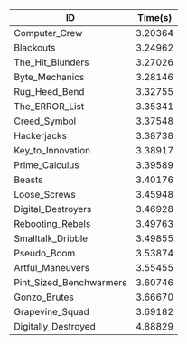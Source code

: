 |ID|Time(s)|
|-|-|
|Computer_Crew|3.20364|
|Blackouts|3.24962|
|The_Hit_Blunders|3.27026|
|Byte_Mechanics|3.28146|
|Rug_Heed_Bend|3.32755|
|The_ERROR_List|3.35341|
|Creed_Symbol|3.37548|
|Hackerjacks|3.38738|
|Key_to_Innovation|3.38917|
|Prime_Calculus|3.39589|
|Beasts|3.40176|
|Loose_Screws|3.45948|
|Digital_Destroyers|3.46928|
|Rebooting_Rebels|3.49763|
|Smalltalk_Dribble|3.49855|
|Pseudo_Boom|3.53874|
|Artful_Maneuvers|3.55455|
|Pint_Sized_Benchwarmers|3.60746|
|Gonzo_Brutes|3.66670|
|Grapevine_Squad|3.69182|
|Digitally_Destroyed|4.88829|
